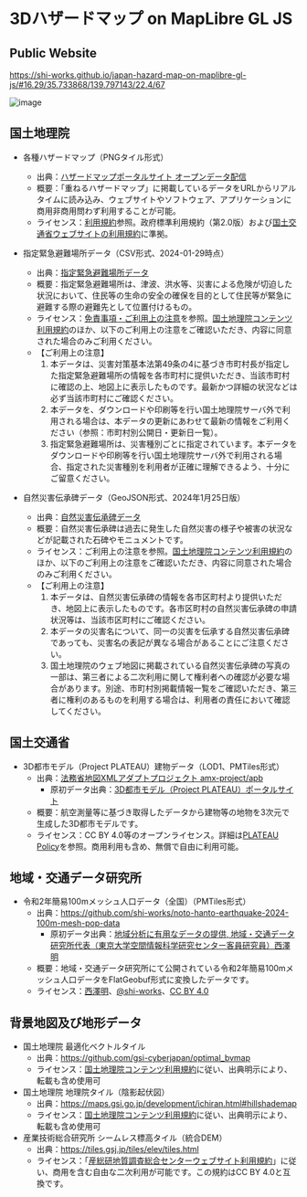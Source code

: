 # 3Dハザードマップ on MapLibre GL JS
## Public Website
https://shi-works.github.io/japan-hazard-map-on-maplibre-gl-js/#16.29/35.733868/139.797143/22.4/67

![image](https://github.com/shi-works/japan-hazard-map-on-maplibre-gl-js/assets/71203808/6164ba8e-aa32-41b4-84ad-6203c5096863)

## 国土地理院
- 各種ハザードマップ（PNGタイル形式）
    - 出典：[ハザードマップポータルサイト オープンデータ配信](https://disaportal.gsi.go.jp/hazardmapportal/hazardmap/copyright/opendata.html)
    - 概要：「重ねるハザードマップ」に掲載しているデータをURLからリアルタイムに読み込み、ウェブサイトやソフトウェア、アプリケーションに商用非商用問わず利用することが可能。
    - ライセンス：[利用規約](https://disaportal.gsi.go.jp/hazardmapportal/hazardmap/copyright/copyright.html)参照。政府標準利用規約（第2.0版）および[国土交通省ウェブサイトの利用規約](https://www.mlit.go.jp/link.html)に準拠。

- 指定緊急避難場所データ（CSV形式、2024-01-29時点）
    - 出典：[指定緊急避難場所データ](https://www.gsi.go.jp/bousaichiri/hinanbasho.html)
    - 概要：指定緊急避難場所は、津波、洪水等、災害による危険が切迫した状況において、住民等の生命の安全の確保を目的として住民等が緊急に避難する際の避難先として位置付けるもの。
    - ライセンス：[免責事項・ご利用上の注意](https://www.gsi.go.jp/bousaichiri/hinanbasho-menseki.html)を参照。[国土地理院コンテンツ利用規約](https://www.gsi.go.jp/kikakuchousei/kikakuchousei40182.html)のほか、以下のご利用上の注意をご確認いただき、内容に同意された場合のみご利用ください。
    - 【ご利用上の注意】
      1. 本データは、災害対策基本法第49条の4に基づき市町村長が指定した指定緊急避難場所の情報を各市町村に提供いただき、当該市町村に確認の上、地図上に表示したものです。最新かつ詳細の状況などは必ず当該市町村にご確認ください。
      2. 本データを、ダウンロードや印刷等を行い国土地理院サーバ外で利用される場合は、本データの更新にあわせて最新の情報をご利用ください（参照：市町村別公開日・更新日一覧）。
      3. 指定緊急避難場所は、災害種別ごとに指定されています。本データをダウンロードや印刷等を行い国土地理院サーバ外で利用される場合、指定された災害種別を利用者が正確に理解できるよう、十分にご留意ください。

- 自然災害伝承碑データ（GeoJSON形式、2024年1月25日版）
    - 出典：[自然災害伝承碑データ](https://www.gsi.go.jp/bousaichiri/denshouhi_datainfo.html)
    - 概要：自然災害伝承碑は過去に発生した自然災害の様子や被害の状況などが記載された石碑やモニュメントです。
    - ライセンス：ご利用上の注意を参照。[国土地理院コンテンツ利用規約](https://www.gsi.go.jp/kikakuchousei/kikakuchousei40182.html)のほか、以下のご利用上の注意をご確認いただき、内容に同意された場合のみご利用ください。
    - 【ご利用上の注意】
      1. 本データは、自然災害伝承碑の情報を各市区町村より提供いただき、地図上に表示したものです。各市区町村の自然災害伝承碑の申請状況等は、当該市区町村にご確認ください。
      2. 本データの災害名について、同一の災害を伝承する自然災害伝承碑であっても、災害名の表記が異なる場合があることにご注意ください。
      3. 国土地理院のウェブ地図に掲載されている自然災害伝承碑の写真の一部は、第三者による二次利用に関して権利者への確認が必要な場合があります。別途、市町村別掲載情報一覧をご確認いただき、第三者に権利のあるものを利用する場合は、利用者の責任において確認してください。

## 国土交通省
- 3D都市モデル（Project PLATEAU）建物データ（LOD1、PMTiles形式）
    - 出典：[法務省地図XMLアダプトプロジェクト amx-project/apb](https://github.com/amx-project/apb)
        - 原初データ出典：[3D都市モデル（Project PLATEAU）ポータルサイト](https://www.geospatial.jp/ckan/dataset/plateau)
    - 概要：航空測量等に基づき取得したデータから建物等の地物を3次元で生成した3D都市モデルです。
    - ライセンス：CC BY 4.0等のオープンライセンス。詳細は[PLATEAU Policy](https://www.mlit.go.jp/plateau/site-policy/)を参照。商用利用も含め、無償で自由に利用可能。

## 地域・交通データ研究所
- 令和2年簡易100mメッシュ人口データ（全国）（PMTiles形式）
    - 出典：https://github.com/shi-works/noto-hanto-earthquake-2024-100m-mesh-pop-data
        - 原初データ出典：[地域分析に有用なデータの提供, 地域・交通データ研究所代表（東京大学空間情報科学研究センター客員研究員）西澤明](https://gtfs-gis.jp/teikyo/index.html)
    - 概要：地域・交通データ研究所にて公開されている令和2年簡易100mメッシュ人口データをFlatGeobuf形式に変換したデータです。
    - ライセンス：[西澤明](https://gtfs-gis.jp/teikyo/index.html)、[@shi-works](https://twitter.com/shi__works)、[CC BY 4.0](https://creativecommons.org/licenses/by/4.0/deed.ja)

## 背景地図及び地形データ
- 国土地理院 最適化ベクトルタイル
    - 出典：https://github.com/gsi-cyberjapan/optimal_bvmap
    - ライセンス：[国土地理院コンテンツ利用規約](https://www.gsi.go.jp/kikakuchousei/kikakuchousei40182.html)に従い、出典明示により、転載も含め使用可
- 国土地理院 地理院タイル（陰影起伏図）
    - 出典：https://maps.gsi.go.jp/development/ichiran.html#hillshademap
    - ライセンス：[国土地理院コンテンツ利用規約](https://www.gsi.go.jp/kikakuchousei/kikakuchousei40182.html)に従い、出典明示により、転載も含め使用可
- 産業技術総合研究所 シームレス標高タイル（統合DEM）
    - 出典：https://tiles.gsj.jp/tiles/elev/tiles.html
    - ライセンス：「[産総研地質調査総合センターウェブサイト利用規約](https://www.gsj.jp/license/license.html)」に従い、商用を含む自由な二次利用が可能です。この規約はCC BY 4.0と互換です。
